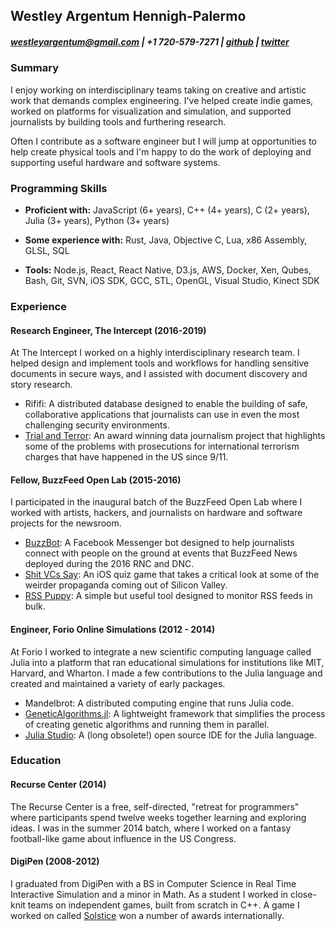 ## Westley Argentum Hennigh-Palermo
##### westleyargentum@gmail.com | +1 720-579-7271  |  [github][1] | [twitter][2]


### Summary

I enjoy working on interdisciplinary teams taking on creative and artistic work that demands complex engineering. I've helped create indie games, worked on platforms for visualization and simulation, and supported journalists by building tools and furthering research.

Often I contribute as a software engineer but I will jump at opportunities to help create physical tools and I'm happy to do the work of deploying and supporting useful hardware and software systems.


### Programming Skills

- __Proficient with:__ JavaScript (6+ years), C++ (4+ years), C (2+ years), Julia (3+ years), Python (3+ years)
	 
- __Some experience with:__ Rust, Java, Objective C, Lua, x86 Assembly, GLSL, SQL

- __Tools:__  Node.js, React, React Native, D3.js, AWS, Docker, Xen, Qubes, Bash, Git, SVN, iOS SDK, GCC, STL, OpenGL, Visual Studio, Kinect SDK


### Experience

#### Research Engineer, The Intercept (2016-2019)
At The Intercept I worked on a highly interdisciplinary research team. I helped design and implement tools and workflows for handling sensitive documents in secure ways, and I assisted with document discovery and story research.

- Rififi: A distributed database designed to enable the building of safe, collaborative applications that journalists can use in even the most challenging security environments.
- [Trial and Terror][3]: An award winning data journalism project that highlights some of the problems with prosecutions for international terrorism charges that have happened in the US since 9/11.

#### Fellow, BuzzFeed Open Lab (2015-2016)
I participated in the inaugural batch of the BuzzFeed Open Lab where I worked with artists, hackers, and journalists on hardware and software projects for the newsroom.

- [BuzzBot][4]: A Facebook Messenger bot designed to help journalists connect with people on the ground at events that BuzzFeed News deployed during the 2016 RNC and DNC.
- [Shit VCs Say][5]: An iOS quiz game that takes a critical look at some of the weirder propaganda coming out of Silicon Valley.
- [RSS Puppy][6]: A simple but useful tool designed to monitor RSS feeds in bulk.

#### Engineer, Forio Online Simulations (2012 - 2014)
At Forio I worked to integrate a new scientific computing language called Julia into a platform that ran educational simulations for institutions like MIT, Harvard, and Wharton. I made a few contributions to the Julia language and created and maintained a variety of early packages.

- Mandelbrot: A distributed computing engine that runs Julia code.
- [GeneticAlgorithms.jl][7]: A lightweight framework that simplifies the process of creating genetic algorithms and running them in parallel.
- [Julia Studio][8]: A (long obsolete!) open source IDE for the Julia language.


### Education

#### Recurse Center (2014)
The Recurse Center is a free, self-directed, "retreat for programmers" where participants spend twelve weeks together learning and exploring ideas. I was in the summer 2014 batch, where I worked on a fantasy football-like game about influence in the US Congress.

#### DigiPen (2008-2012)
I graduated from DigiPen with a BS in Computer Science in Real Time Interactive Simulation and a minor in Math. As a student I worked in close-knit teams on independent games, built from scratch in C++. A game I worked on called [Solstice][9] won a number of awards internationally.

[1]:	https://github.com/westleyargentum
[2]:	https://twitter.com/WestleyArgentum
[3]:	https://trial-and-terror.theintercept.com/
[4]:	https://github.com/buzzfeed-openlab/buzzbot
[5]:	https://www.buzzfeed.com/westleyargentum/stuff-vcs-say
[6]:	https://github.com/buzzfeed-openlab/rss-puppy
[7]:	https://github.com/westleyargentum/GeneticAlgorithms.jl
[8]:	https://github.com/forio/julia-studio
[9]:	http://westleyargentum.github.io/solstice-website/
